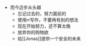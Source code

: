 - 而今迈步从头越
    - 忘记过去的，努力面前的
    - 使用rr写作，不要再有别的想法
    - 现在开始努力，还不算太晚
    - 放弃你的购物欲
    - 给[[Jonas]]提供一个安全的未来
